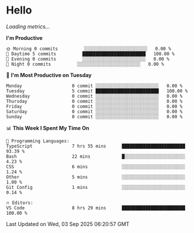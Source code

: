 # Hello

<!-- METRICS:START -->
<p><em>Loading metrics…</em></p>
<!-- METRICS:END -->

<!--START_SECTION:waka-->
**I'm Productive**

```text
🌞 Morning 0 commits          ░░░░░░░░░░░░░░░░░░░░░░░░   0.00 % 
🌆 Daytime 5 commits          ████████████████████████   100.00 % 
🌃 Evening 0 commits          ░░░░░░░░░░░░░░░░░░░░░░░░   0.00 % 
🌙 Night 0 commits          ░░░░░░░░░░░░░░░░░░░░░░░░   0.00 % 
```
📅 **I'm Most Productive on Tuesday**

```text
Monday                   0 commit ░░░░░░░░░░░░░░░░░░░░░░░░   0.00 % 
Tuesday                  5 commit ████████████████████████   100.00 % 
Wednesday                0 commit ░░░░░░░░░░░░░░░░░░░░░░░░   0.00 % 
Thursday                 0 commit ░░░░░░░░░░░░░░░░░░░░░░░░   0.00 % 
Friday                   0 commit ░░░░░░░░░░░░░░░░░░░░░░░░   0.00 % 
Saturday                 0 commit ░░░░░░░░░░░░░░░░░░░░░░░░   0.00 % 
Sunday                   0 commit ░░░░░░░░░░░░░░░░░░░░░░░░   0.00 % 
```

📊 **This Week I Spent My Time On**

```text
💬 Programming Languages: 
TypeScript               7 hrs 55 mins      ████████████████████████   93.39 % 
Bash                     22 mins            █░░░░░░░░░░░░░░░░░░░░░░░   4.23 % 
CSS                      6 mins             ░░░░░░░░░░░░░░░░░░░░░░░░   1.24 % 
Other                    5 mins             ░░░░░░░░░░░░░░░░░░░░░░░░   1.00 % 
Git Config               1 mins             ░░░░░░░░░░░░░░░░░░░░░░░░   0.14 % 

🔥 Editors: 
VS Code                  8 hrs 29 mins      ████████████████████████   100.00 % 
```

 Last Updated on Wed, 03 Sep 2025 06:20:57 GMT
<!--END_SECTION:waka-->
